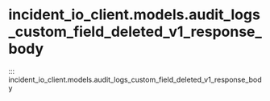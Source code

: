 # incident_io_client.models.audit_logs_custom_field_deleted_v1_response_body

::: incident_io_client.models.audit_logs_custom_field_deleted_v1_response_body
